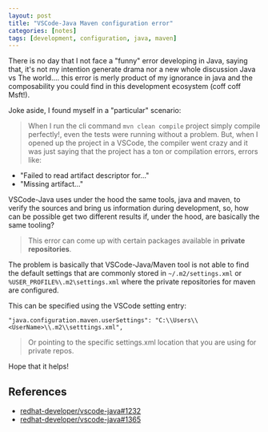 ```yaml
---
layout: post
title: "VSCode-Java Maven configuration error"
categories: [notes]
tags: [development, configuration, java, maven]
---
```


There is no day that I not face a "funny" error developing in Java, saying that, it's not my intention generate drama nor a new whole discussion Java vs The world.... this error is merly product of my ignorance in java and the composability you could find in this development ecosystem (coff coff Msft!).

Joke aside, I found myself in a "particular" scenario:

> When I run the cli command `mvn clean compile` project simply compile perfectly!, even the tests were running without a problem. But, when I opened up the project in a VSCode, the compiler went crazy and it was just saying that the project has a ton or compilation errors, errors like:

- "Failed to read artifact descriptor for..."
- "Missing artifact..."

VSCode-Java uses under the hood the same tools, java and maven, to verify the sources and bring us information during development, so, how can be possible get two different results if, under the hood, are basically the same tooling?

> This error can come up with certain packages available in **private repositories**.

The problem is basically that VSCode-Java/Maven tool is not able to find the default settings that are commonly stored in `~/.m2/settings.xml` or `%USER_PROFILE%\.m2\settings.xml` where the private repositories for maven are configured.

This can be specified using the VSCode setting entry:

`"java.configuration.maven.userSettings": "C:\\Users\\<UserName>\\.m2\\setttings.xml",`

> Or pointing to the specific settings.xml location that you are using for private repos.

Hope that it helps!

## References

- [redhat-developer/vscode-java#1232](https://github.com/redhat-developer/vscode-java/issues/1232)
- [redhat-developer/vscode-java#1365](https://github.com/redhat-developer/vscode-java/issues/1365)